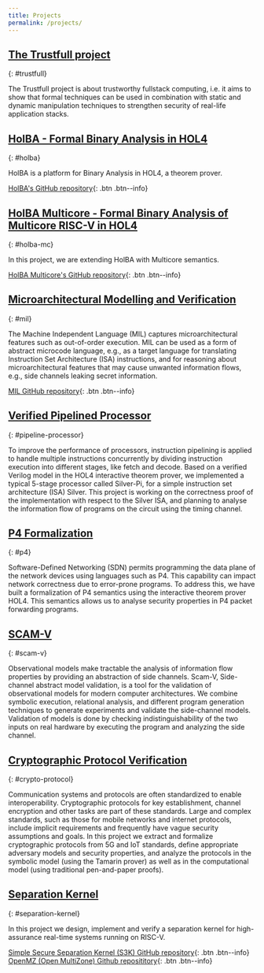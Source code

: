 ```yaml
---
title: Projects
permalink: /projects/
---
```


## [The Trustfull project](https://www.trustfull.proj.kth.se/)
{: #trustfull}

The Trustfull project is about trustworthy fullstack computing, i.e. it aims to show that formal techniques can be used in combination with static and dynamic manipulation techniques to strengthen security of real-life application stacks.

## [HolBA - Formal Binary Analysis in HOL4](holba)
{: #holba}

HolBA is a platform for Binary Analysis in HOL4, a theorem prover.

[HolBA's GitHub repository](https://github.com/kth-step/holba){: .btn .btn--info}

## [HolBA Multicore - Formal Binary Analysis of Multicore RISC-V in HOL4](holba-mc)
{: #holba-mc}

In this project, we are extending HolBA with Multicore semantics.

[HolBA Multicore's GitHub repository](https://github.com/kth-step/holba-mc){: .btn .btn--info}

## [Microarchitectural Modelling and Verification](mil)
{: #mil}

The Machine Independent Language (MIL) captures microarchitectural features such as out-of-order execution. MIL can be used as a form of abstract microcode language, e.g., as a target language for translating Instruction Set Architecture (ISA) instructions, and for reasoning about microarchitectural features that may cause unwanted information flows, e.g., side channels leaking secret information.

[MIL GitHub repository](https://github.com/kth-step/mil){: .btn .btn--info}

## [Verified Pipelined Processor](pipeline-processor)
{: #pipeline-processor}

To improve the performance of processors, instruction pipelining is applied to handle multiple instructions concurrently by dividing instruction execution into different stages, like fetch and decode. Based on a verified Verilog model in the HOL4 interactive theorem prover, we implemented a typical 5-stage processor called Silver-Pi, for a simple instruction set architecture (ISA) Silver. This project is working on the correctness proof of the implementation with respect to the Silver ISA, and planning to analyse the information flow of programs on the circuit using the timing channel.

## [P4 Formalization](p4)
{: #p4}

Software-Defined Networking (SDN) permits programming the data plane of the network devices using languages such as P4. This capability can impact network correctness due to error-prone programs. To address this, we have built a formalization of P4 semantics using the interactive theorem prover HOL4. This semantics allows us to analyse security properties in P4 packet forwarding programs.

## [SCAM-V](scam-v)
{: #scam-v}

Observational models make tractable the analysis of information flow properties by providing an abstraction of side channels. Scam-V, Side-channel abstract model validation, is a tool for the validation of observational models for modern computer architectures. We combine symbolic execution, relational analysis, and different program generation techniques to generate experiments and validate the side-channel models. Validation of models is done by checking indistinguishability of the two inputs on real hardware by executing the program and analyzing the side channel. 

## [Cryptographic Protocol Verification](crypto-protocol)
{: #crypto-protocol}

Communication systems and protocols are often standardized to enable interoperability. Cryptographic protocols for key establishment, channel encryption and other tasks are part of these standards. Large and complex standards, such as those for mobile networks and internet protocols, include implicit requirements and frequently have vague security assumptions and goals. In this project we extract and formalize cryptographic protocols from 5G and IoT standards, define appropriate adversary models and security properties, and analyze the protocols in the symbolic model (using the Tamarin prover) as well as in the computational model (using traditional pen-and-paper proofs).

## [Separation Kernel](separation-kernel)
{: #separation-kernel}

In this project we design, implement and verify a separation kernel for high-assurance real-time systems running on RISC-V.

[Simple Secure Separation Kernel (S3K) GitHub repository](https://github.com/kth-step/s3k){: .btn .btn--info}
[OpenMZ (Open MultiZone) Github reposititory](https://github.com/castor-software/openmz){: .btn .btn--info}

